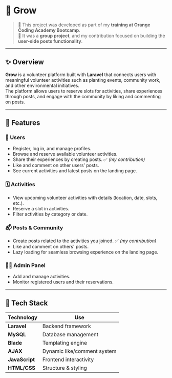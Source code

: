# 🌱 Grow

> 📌 This project was developed as part of my **training at Orange Coding Academy Bootcamp**.  
> 🤝 It was a **group project**, and my contribution focused on building the **user-side posts functionality**.

---

## ✨ Overview
**Grow** is a volunteer platform built with **Laravel** that connects users with meaningful volunteer activities such as planting events, community work, and other environmental initiatives.  
The platform allows users to reserve slots for activities, share experiences through posts, and engage with the community by liking and commenting on posts.

---

## 📌 Features

### 👥 Users
- Register, log in, and manage profiles.
- Browse and reserve available volunteer activities.
- Share their experiences by creating posts. ✅ *(my contribution)*  
- Like and comment on other users’ posts.  
- See current activities and latest posts on the landing page.

### 🗓️ Activities
- View upcoming volunteer activities with details (location, date, slots, etc.).
- Reserve a slot in activities.
- Filter activities by category or date.

### 📬 Posts & Community
- Create posts related to the activities you joined. ✅ *(my contribution)*  
- Like and comment on others' posts.  
- Lazy loading for seamless browsing experience on the landing page.

### 🧑‍💼 Admin Panel
- Add and manage activities.
- Monitor registered users and their reservations.

---

## 🧰 Tech Stack

| Technology | Use |
|------------|-----|
| **Laravel** | Backend framework |
| **MySQL** | Database management |
| **Blade** | Templating engine |
| **AJAX** | Dynamic like/comment system |
| **JavaScript** | Frontend interactivity |
| **HTML/CSS** | Structure & styling |
